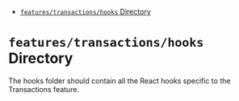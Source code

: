 <!-- START doctoc generated TOC please keep comment here to allow auto update -->
<!-- DON'T EDIT THIS SECTION, INSTEAD RE-RUN doctoc TO UPDATE -->

- [`features/transactions/hooks` Directory](#featurestransactionshooks-directory)

<!-- END doctoc generated TOC please keep comment here to allow auto update -->

# `features/transactions/hooks` Directory

The hooks folder should contain all the React hooks specific to the Transactions feature.
